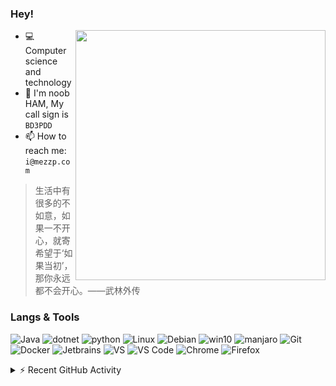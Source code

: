 ### Hey!

<a href="https://github.com/izzp">
  <img align="right" src="https://github-readme-stats.vercel.app/api?username=izzp&show_icons=true&hide_border=true&icon_color=586069&title_color=a0a9af" width="400px" />
</a>

- 💻 Computer science and technology
- 📡 I'm noob HAM, My call sign is `BD3PDD`
- 📫 How to reach me: `i@mezzp.com`

> 生活中有很多的不如意，如果一不开心，就寄希望于‘如果当初’，那你永远都不会开心。——武林外传
### Langs & Tools

<!-- <a href="https://github.com/MisakaTAT">
  <img align="right" src="https://github-readme-stats.vercel.app/api/top-langs/?username=izzp&layout=compact&hide_border=true&icon_color=586069&title_color=a0a9af" width="400px" />
</a> -->

![Java](https://img.shields.io/badge/-Java-%23007396?style=flat-square&logo=java&logoColor=ffffff)
![dotnet](https://img.shields.io/badge/-.net-512bd4?style=flat-square&logo=dotnet&logoColor=ffffff)
![python](https://img.shields.io/badge/-Python-1D415E?style=flat-square&logo=Python&labelColor=3772A2&logoColor=FFDA4C)
![Linux](https://img.shields.io/badge/-Linux-%23FCC624?style=flat-square&logo=linux&logoColor=%23ffffff)
![Debian](https://img.shields.io/badge/-Debian-A81D33?style=flat-square&logo=debian&logoColor=ffffff)
![win10](https://img.shields.io/badge/Windows-10-2376bc?style=flat-square&logo=windows&logoColor=ffffff)
![manjaro](https://img.shields.io/badge/manjaro-%35BF5C?style=flat-square&logo=manjaro&logoColor=ffffff)
![Git](https://img.shields.io/badge/-Git-%23F05032?style=flat-square&logo=git&logoColor=%23ffffff)
![Docker](https://img.shields.io/badge/-Docker-%232496ED?style=flat-square&logo=docker&logoColor=ffffff)
![Jetbrains](https://img.shields.io/badge/Jetbrains-000000?style=flat-square&logo=jetbrains&logoColor=ffffff)
![VS](https://img.shields.io/badge/-VisualStudio-5C2D91?style=flat-square&logo=Visual-Studio&logoColor=%23ffffff)
![VS Code](https://img.shields.io/badge/-VSCode-%23007ACC?style=flat-square&logo=visual-studio-code&logoColor=%23ffffff)
![Chrome](https://img.shields.io/badge/-Chrome-%234285F4?style=flat-square&logo=google-chrome&logoColor=%23ffffff)
![Firefox](https://img.shields.io/badge/-Firefox-FF7139?style=flat-square&logo=firefoxbrowser&logoColor=%23ffffff)

<details>
  <summary>⚡ Recent GitHub Activity</summary>
  <br/>
<a href="https://github.com/ashutosh00710/github-readme-activity-graph"><img alt="rzashakeri's Activity Graph" src="https://github-readme-activity-graph.vercel.app/graph?username=izzp&bg_color=fff&color=000&line=00E676&point=000&hide_border=true" /></a>
</details>


<!--
**izzp/izzp** is a ✨ _special_ ✨ repository because its `README.md` (this file) appears on your GitHub profile.

Here are some ideas to get you started:

- 🔭 I’m currently working on ...
- 🌱 I’m currently learning ...
- 👯 I’m looking to collaborate on ...
- 🤔 I’m looking for help with ...
- 💬 Ask me about ...
- 📫 How to reach me: ...
- 😄 Pronouns: ...
- ⚡ Fun fact: ...
-->
